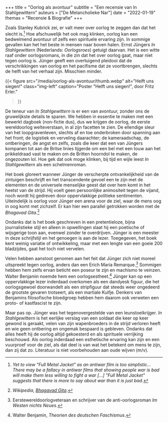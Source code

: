 +++
title    = "Oorlog als avontuur"
subtitle = "Een recensie van In Stahlgewittern"
auteurs  = ["De Melancholieke Nar"]
date     = "2022-01-19"
themas   = "Recensie & Biografie"
+++


Zoals Stanley Kubrick zei, er valt meer over oorlog te zeggen dan dat het slecht is.[^1] Hoe afschuwelijk het ook mag klinken, oorlog kan een bedwelmend avontuur of zelfs een spirituele ervaring zijn. In sommige gevallen kan het het beste in mensen naar boven halen. Ernst Jüngers _In Stahlgewittern_ (Nederlands: _Oorlogsroes_) getuigt daarvan. Het is een witte raaf onder oorlogsromans, in die zin dat het over oorlog gaat, maar niet tegen oorlog is. Jünger geeft een overtuigend pleidooi dat de verschrikkingen van oorlog en het pacifisme dat ze voortbrengen, slechts de helft van het verhaal zijn. Misschien minder.

{{< figure
	src="/media/oorlog-als-avontuur/thumb.webp"
	alt="Helft uns siegen!"
	class="img-left"
	caption="Poster \"Helft uns siegen!\", door Fritz Erler."
>}}

De teneur van _In Stahlgewittern_ is er een van avontuur, zonder ons de gruwelijkste details te sparen. We hebben in essentie te maken met een bewerkt dagboek (non-fictie dus), dus we krijgen de oorlog, de eerste wereldoorlog welteverstaan, in al zijn facetten te zien. De ellendige sleur van het loopgravenleven, slechts af en toe onderbroken door spanning aan het front; de logistiek en verveling daarachter; de kameraadschap, de ontberingen, de angst en zelfs, zoals die keer dat een van Jüngers kompanen tot aan de Britse linies tijgerde om een bel met een touw aan het prikkeldraad vast te maken om de Britten hoorndol te maken, de ongezouten lol. Hoe gek dat ook moge klinken, bij tijd en wijle leest _In Stahlgewittern_ als een schelmenroman.

Het boek gloreert wanneer Jünger de verscherpte ontvankelijkheid van de zintuigen beschrijft en het transcendente gevoel een te zijn met de elementen en de universele menselijke geest dat over hem komt in het heetst van de strijd. Hij voelt geen persoonlijke animositeit tegen de vijand, noch wordt hij gedreven door oppervlakkige politieke sentimenten. Uiteindelijk is oorlog voor Jünger een arena voor de ziel, waar de mens oog in oog komt met zichzelf. Er kan hier een parallel getrokken worden met de _Bhagavad Gita_.[^2]

Ondanks dat is het boek geschreven in een pretentieloze, bijna journalistieke stijl en alleen in opwellingen slaat hij een poetische of wijsgerige toon aan, evenwel zonder te overdrijven. Jünger is een meester in deze schrijfstijl en het genoegen is aan de lezer. Toegegeven, het boek kent weinig variatie of ontwikkeling, maar met een lengte van een goeie 200 bladzijdes, gaat het toch niet vervelen.

Velen hebben aanstoot genomen aan het feit dat Jünger zich niet moreel uitspreekt tegen oorlog, anders dan een Erich Maria Remarque.[^3] Sommigen hebben hem zelfs ervan beticht een poseur te zijn en machismo te veinzen. Walter Benjamin noemde hem een oorlogsestheet.[^4] Jünger kan op een oppervlakkige lezer inderdaad overkomen als een dandyesk figuur, die het oorlogsgewoel doorwandelt als een stripfiguur dat steeds weer ongedeerd de grootste gevaren trotseert, als een martiale Kuifje. Denkers van Benjamins filosofische bloedgroep hebben hem daarom ook verweten een proto- of kastfascist te zijn.

Maar pas op. Jünger was het tegenovergestelde van een leunstoelkrijger. _In Stahlgewittern_ is het eerlijke verslag van een soldaat die keer op keer gewond is geraakt, velen van zijn wapenbroeders in de strijd verloren heeft en wie geen ontbering en ongemak bespaard is gebleven. Ondanks dat alles heeft hij de oorlog altijd gekoesterd en als spirituele verrijking beschouwd. Als oorlog inderdaad een esthetische ervaring kan zijn en een vuurproef voor de ziel, als dat deel is van wat het betekent om mens te zijn, dan zij dat zo. Literatuur is niet voorbehouden aan oude wijven (m/v).


[^1]: _Yet to view "Full Metal Jacket" as an antiwar film is too simplistic... There may be a fallacy in antiwar films that showing people war is bad will make them less willing to fight a war [...] "Full Metal Jacket" suggests that there is more to say about war than it is just bad._
[^2]: _Wikipedia_, _[Bhagavad Gita](https://nl.wikipedia.org/wiki/Bhagavad_Gita)_.
[^3]: Eerstewereldoorlogveteraan en schrijver van de anti-oorlogsroman _Im Westen nichts Neues_.
[^4]: Walter Benjamin, _Theorien des deutschen Faschismus_.
